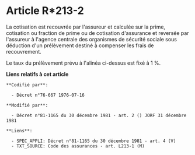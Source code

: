 # Article R*213-2

La cotisation est recouvrée par l'assureur et calculée sur la prime, cotisation ou fraction de prime ou de cotisation
d'assurance et reversée par l'assureur à l'agence centrale des organismes de sécurité sociale sous déduction d'un prélèvement
destiné à compenser les frais de recouvrement.

Le taux du prélèvement prévu à l'alinéa ci-dessus est fixé à 1 %.

**Liens relatifs à cet article**

	**Codifié par**:

	  - Décret n°76-667 1976-07-16

	**Modifié par**:

	  - Décret n°81-1165 du 30 décembre 1981 - art. 2 () JORF 31 décembre 1981

	**Liens**:

	  - SPEC_APPLI: Décret n°81-1165 du 30 décembre 1981 - art. 4 (V)
	  - TXT_SOURCE: Code des assurances - art. L213-1 (M)
